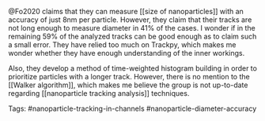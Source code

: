 @Fo2020 claims that they can measure [[size of nanoparticles]] with an accuracy of just 8nm per particle. However, they claim that their tracks are not long enough to measure diameter in 41% of the cases. I wonder if in the remaining 59% of the analyzed tracks can be good enough as to claim such a small error. They have relied too much on Trackpy, which makes me wonder whether they have enough understanding of the inner workings. 

Also, they develop a method of time-weighted histogram building in order to prioritize particles with a longer track. However, there is no mention to the [[Walker algorithm]], which makes me believe the group is not up-to-date regarding [[nanoparticle tracking analysis]] techniques. 

Tags: #nanoparticle-tracking-in-channels #nanoparticle-diameter-accuracy